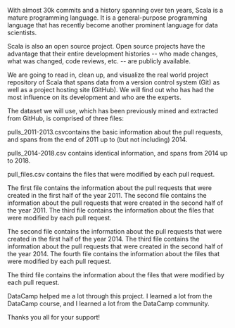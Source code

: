 With almost 30k commits and a history spanning over ten years, Scala is a mature programming language. It is a general-purpose programming language that has recently become another prominent language for data scientists.

Scala is also an open source project. Open source projects have the advantage that their entire development histories -- who made changes, what was changed, code reviews, etc. -- are publicly available.

We are going to read in, clean up, and visualize the real world project repository of Scala that spans data from a version control system (Git) as well as a project hosting site (GitHub). We will find out who has had the most influence on its development and who are the experts.

The dataset we will use, which has been previously mined and extracted from GitHub, is comprised of three files:

pulls_2011-2013.csvcontains the basic information about the pull requests, and spans from the end of 2011 up to (but not including) 2014.

pulls_2014-2018.csv contains identical information, and spans from 2014 up to 2018.

pull_files.csv contains the files that were modified by each pull request.

The first file contains the information about the pull requests that were created in the first half of the year 2011. The second file contains the information about the pull requests that were created in the second half of the year 2011. The third file contains the information about the files that were modified by each pull request.

The second file contains the information about the pull requests that were created in the first half of the year 2014. The third file contains the information about the pull requests that were created in the second half of the year 2014. The fourth file contains the information about the files that were modified by each pull request.

The third file contains the information about the files that were modified by each pull request.

DataCamp helped me a lot through this project. I learned a lot from the DataCamp course, and I learned a lot from the DataCamp community. 

Thanks you all for your support!

